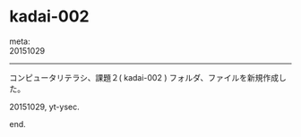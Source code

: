 kadai-002
=========

meta:  
20151029

---

コンピュータリテラシ、課題２( kadai-002 )
フォルダ、ファイルを新規作成した。

20151029, yt-ysec.


end.
